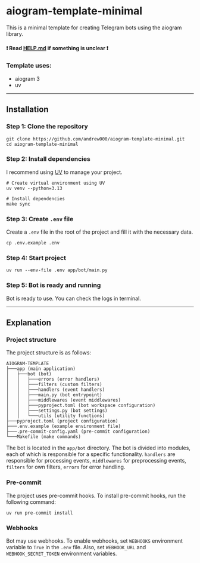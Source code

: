 # aiogram-template-minimal

This is a minimal template for creating Telegram bots using the aiogram library.

#### ❗️ Read [HELP.md](HELP.md) if something is unclear ❗️

### Template uses:

* aiogram 3
* uv

***

## Installation

### Step 1: Clone the repository

```shell
git clone https://github.com/andrew000/aiogram-template-minimal.git
cd aiogram-template-minimal
```

### Step 2: Install dependencies

I recommend using [UV](https://docs.astral.sh/uv/) to manage your project.

```shell
# Create virtual environment using UV
uv venv --python=3.13

# Install dependencies
make sync
```

### Step 3: Create `.env` file

Create a `.env` file in the root of the project and fill it with the necessary data.

```shell
cp .env.example .env
```

### Step 4: Start project

```shell
uv run --env-file .env app/bot/main.py
```

### Step 5: Bot is ready and running

Bot is ready to use. You can check the logs in terminal.

***

## Explanation

### Project structure

The project structure is as follows:

```
AIOGRAM-TEMPLATE
├───app (main application)
│   ├───bot (bot)
│   │   ├───errors (error handlers)
│   │   ├───filters (custom filters)
│   │   ├───handlers (event handlers)
│   │   ├───main.py (bot entrypoint)
│   │   ├───middlewares (event middlewares)
│   │   ├───pyproject.toml (bot workspace configuration)
│   │   ├───settings.py (bot settings)
│   │   └───utils (utility functions)
├───pyproject.toml (project configuration)
├───.env.example (example environment file)
├───.pre-commit-config.yaml (pre-commit configuration)
└───Makefile (make commands)
```

The bot is located in the `app/bot` directory. The bot is divided into modules, each of which is responsible for a
specific functionality. `handlers` are responsible for processing events, `middlewares` for preprocessing events,
`filters` for own filters, `errors` for error handling.

### Pre-commit

The project uses pre-commit hooks. To install pre-commit hooks, run the following command:

```shell
uv run pre-commit install
```

### Webhooks

Bot may use webhooks. To enable webhooks, set `WEBHOOKS` environment variable to `True` in the `.env` file. Also, set
`WEBHOOK_URL` and `WEBHOOK_SECRET_TOKEN` environment variables.
